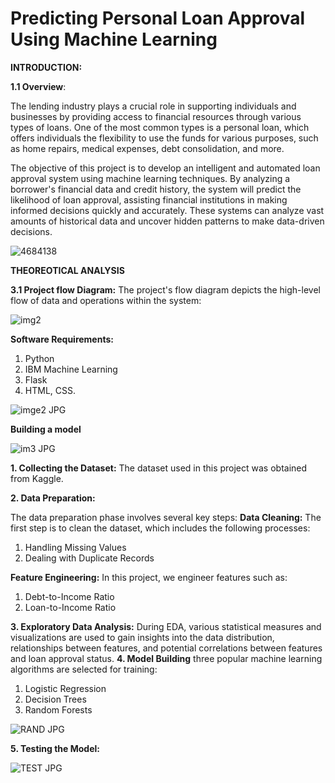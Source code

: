 # Predicting Personal Loan Approval Using Machine Learning

**INTRODUCTION:**

**1.1 Overview**:

The lending industry plays a crucial role in supporting individuals and businesses by providing access to financial resources through various types of loans. One of the most common types is a personal loan, which offers individuals the flexibility to use the funds for various purposes, such as home repairs, medical expenses, debt consolidation, and more.

The objective of this project is to develop an intelligent and automated loan approval system using machine learning techniques. By analyzing a borrower's financial data and credit history, the system will predict the likelihood of loan approval, assisting financial institutions in making informed decisions quickly and accurately. These systems can analyze vast amounts of historical data and uncover hidden patterns to make data-driven decisions.

![4684138](https://github.com/Prediction-of-Loan-Approval-ML/Loan-Approval/assets/80556383/25cd75b2-bd60-46de-891d-ac1dd71029c1)

**THEOREOTICAL ANALYSIS**

**3.1 Project flow Diagram:**
The project's flow diagram depicts the high-level flow of data and operations within the system:

![img2](https://github.com/Prediction-of-Loan-Approval-ML/Loan-Approval/assets/80556383/fbe75b44-ea0b-4db8-85f1-affbfd77df26)

**Software Requirements:**

1. Python
2. IBM Machine Learning
3. Flask
4. HTML, CSS.

![imge2 JPG](https://github.com/Prediction-of-Loan-Approval-ML/Loan-Approval/assets/80556383/9b9af16b-dfef-4439-89b0-e62f5f88781e)

**Building a model**

![im3 JPG](https://github.com/Prediction-of-Loan-Approval-ML/Loan-Approval/assets/80556383/14c0366a-65cf-435f-b75a-e60a154eb5ab)

**1. Collecting the Dataset:**
The dataset used in this project was obtained from Kaggle. 

**2. Data Preparation:**

The data preparation phase involves several key steps:
**Data Cleaning:**
The first step is to clean the dataset, which includes the following processes:
1.	Handling Missing Values 
2.	Dealing with Duplicate Records

**Feature Engineering:**
In this project, we engineer features such as:
1.	Debt-to-Income Ratio
2.	Loan-to-Income Ratio

**3. Exploratory Data Analysis:**
During EDA, various statistical measures and visualizations are used to gain insights into the data distribution, relationships between features, and potential correlations between features and loan approval status.
**4. Model Building**
three popular machine learning algorithms are selected for training:
1.	Logistic Regression
2.	Decision Trees
3.	Random Forests

![RAND JPG](https://github.com/Prediction-of-Loan-Approval-ML/Loan-Approval/assets/80556383/8f592a19-90dc-48c6-836a-4d46e9914c99)

**5. Testing the Model:**

![TEST JPG](https://github.com/Prediction-of-Loan-Approval-ML/Loan-Approval/assets/80556383/9ffdc14e-285a-41d5-89df-a48d578dce58)

